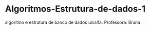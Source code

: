 # Algoritmos-Estrutura-de-dados-1
algoritmo e estrutura de banco de dados unialfa. Professora: Bruna
